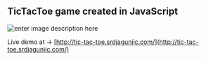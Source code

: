 ## TicTacToe game created in JavaScript

![enter image description here](https://i.imgur.com/jN5Crsf.png)

Live demo at -> [http://tic-tac-toe.srdjagunjic.com/](http://tic-tac-toe.srdjagunjic.com/)
